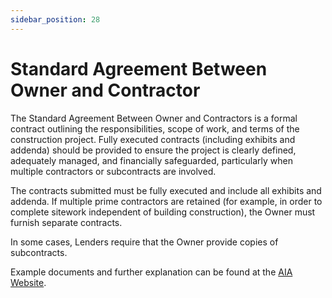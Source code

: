 ```yaml
---
sidebar_position: 28
---
```


# Standard Agreement Between Owner and Contractor

The Standard Agreement Between Owner and Contractors is a formal contract outlining the responsibilities, scope of work, and terms of the construction project. Fully executed contracts (including exhibits and addenda) should be provided to ensure the project is clearly defined, adequately managed, and financially safeguarded, particularly when multiple contractors or subcontracts are involved.

The contracts submitted must be fully executed and include all exhibits and addenda. If multiple prime contractors are retained (for example, in order to complete sitework independent of building construction), the Owner must furnish separate contracts.

In some cases, Lenders require that the Owner provide copies of subcontracts.

Example documents and further explanation can be found at the [AIA Website](https://learn.aiacontracts.com/contract-doc-pages/71126-a-series-ownercontractor-agreements/).
